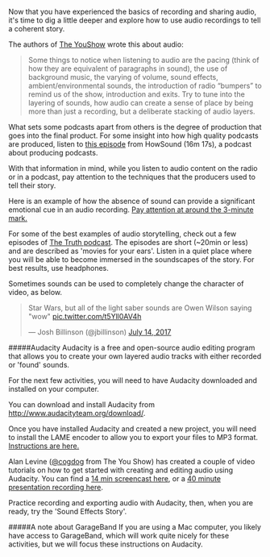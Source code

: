 Now that you have experienced the basics of recording and sharing audio, it's time to dig a little deeper and explore how to use audio recordings to tell a coherent story.

The authors of [The YouShow](http://youshow.trubox.ca/about/schedule/unit-4-part-1/) wrote this about audio:

> Some things to notice when listening to audio are the pacing \(think of how they are equivalent of paragraphs in sound\), the use of background music, the varying of volume, sound effects, ambient/environmental sounds, the introduction of radio “bumpers” to remind us of the show, introduction and exits. Try to tune into the layering of sounds, how audio can create a sense of place by being more than just a recording, but a deliberate stacking of audio layers.

What sets some podcasts apart from others is the degree of production that goes into the final product. For some insight into how high quality podcasts are produced, listen to [this episode](https://transom.org/2012/dissecting-joanne-rosser-papermaker/) from HowSound \(16m 17s\), a podcast about producing podcasts.

With that information in mind, while you listen to audio content on the radio or in a podcast, pay attention to the techniques that the producers used to tell their story.

Here is an example of how the absence of sound can provide a significant emotional cue in an audio recording. [Pay attention at around the 3-minute mark.](https://create.twu.ca/orientation/ted-radio-hour-audio-demo/)

For some of the best examples of audio storytelling, check out a few episodes of [The Truth podcast](http://www.thetruthpodcast.com/). The episodes are short \(~20min or less\) and are described as 'movies for your ears'. Listen in a quiet place where you will be able to become immersed in the soundscapes of the story. For best results, use headphones.

Sometimes sounds can be used to completely change the character of video, as below.

<blockquote class="twitter-tweet" data-lang="en"><p lang="en" dir="ltr">Star Wars, but all of the light saber sounds are Owen Wilson saying &quot;wow&quot; <a href="https://t.co/t5Yll0AV4h">pic.twitter.com/t5Yll0AV4h</a></p>&mdash; Josh Billinson (@jbillinson) <a href="https://twitter.com/jbillinson/status/885981744620589056">July 14, 2017</a></blockquote>
<script async src="//platform.twitter.com/widgets.js" charset="utf-8"></script>



#####Audacity
Audacity is a free and open-source audio editing program that allows you to create your own layered audio tracks with either recorded or 'found' sounds.

For the next few activities, you will need to have Audacity downloaded and installed on your computer.

You can download and install Audacity from http://www.audacityteam.org/download/.

Once you have installed Audacity and created a new project, you will need to install the LAME encoder to allow you to export your files to MP3 format. [Instructions are here.](https://trinitywestern.teamdynamix.com/TDClient/KB/ArticleDet?ID=33356)

Alan Levine ([@cogdog](https://twitter.com/cogdog) from The You Show) has created a couple of video tutorials on how to get started with creating and editing audio using Audacity. You can find a [14 min screencast here](https://www.youtube.com/watch?v=gXfVKSx7WtY), or a [40 minute presentation recording here](https://www.youtube.com/watch?v=cTw9ZwL0CTA).

Practice recording and exporting audio with Audacity, then, when you are ready, try the 'Sound Effects Story'.

#####A note about GarageBand
If you are using a Mac computer, you likely have access to GarageBand, which will work quite nicely for these activities, but we will focus these instructions on Audacity.